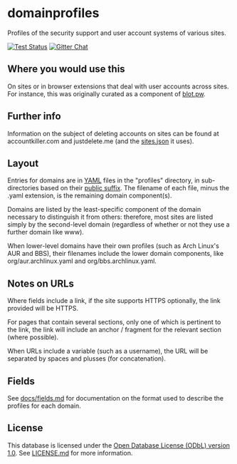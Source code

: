 # domainprofiles

Profiles of the security support and user account systems of various sites.

[![Test Status](https://img.shields.io/travis/opensets/domainprofiles.svg?style=flat&label=tests)](https://travis-ci.org/opensets/domainprofiles)
[![Gitter Chat](https://img.shields.io/badge/gitter-discuss_%E2%86%92-1dce73.svg?style=flat)](https://gitter.im/opensets/domainprofiles)
## Where you would use this

On sites or in browser extensions that deal with user accounts across sites.
For instance, this was originally curated as a component of
[blot.pw](http://blot.pw).

## Further info

Information on the subject of deleting accounts on sites can be found at
accountkiller.com and justdelete.me (and the
[sites.json](https://github.com/rmlewisuk/justdelete.me/blob/master/sites.json)
it uses).

## Layout

Entries for domains are in [YAML](http://yaml.org/) files in the "profiles"
directory, in sub-directories based on their
[public suffix](http://publicsuffix.org/). The filename of each file, minus the
.yaml extension, is the remaining domain component(s).

Domains are listed by the least-specific component of the domain necessary to
distinguish it from others: therefore, most sites are listed simply by the
second-level domain (regardless of whether or not they use a further domain
like www).

When lower-level domains have their own profiles (such as Arch Linux's AUR and
BBS), their filenames include the lower domain components, like
org/aur.archlinux.yaml and org/bbs.archlinux.yaml.

## Notes on URLs

Where fields include a link, if the site supports HTTPS optionally, the link
provided will be HTTPS.

For pages that contain several sections, only one of which is pertinent to the
link, the link will include an anchor / fragment for the relevant section
(where possible).

When URLs include a variable (such as a username), the URL will be separated by
spaces and plusses (for concatenation).

## Fields

See [docs/fields.md](docs/fields.md) for documentation on the format used to
describe the profiles for each domain.

## License

This database is licensed under the [Open Database License (ODbL) version 1.0](http://opendatacommons.org/licenses/odbl/1.0/). See
[LICENSE.md](LICENSE.md) for more information.
